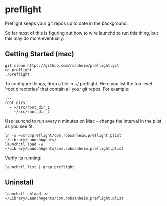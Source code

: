 # preflight

Preflight keeps your git repos up to date in the background.

So far most of this is figuring out how to wire launchd to run this thing,
but this may do more eventually.

## Getting Started (mac)

```
git clone https://github.com/rsanheim/preflight.git
cd preflight
./preflight
```

To configure things, drop a file in ~/.preflight. Here you list the top level 'root directories' that contain all your git repos.  For example:

```
---
root_dirs:
  - ~/src/root_dir_1
  - ~/src/root_dir_2

```

Use launchd to run every n minutes on Mac - change the interval in the plist
as you see fit.

    ln -s ~/src/preflight/com.robsanheim.preflight.plist ~/Library/LaunchAgents/
    launchctl load -w ~/Library/LaunchAgents/com.robsanheim.preflight.plist

Verify its running:

    launchctl list | grep preflight


## Uninstall

    launchctl unload -w ~/Library/LaunchAgents/com.robsanheim.preflight.plist
